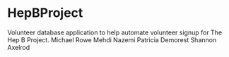 # HepBProject
Volunteer database application to help automate volunteer signup for The Hep B Project.
Michael Rowe
Mehdi Nazemi
Patricia Demorest
Shannon Axelrod
